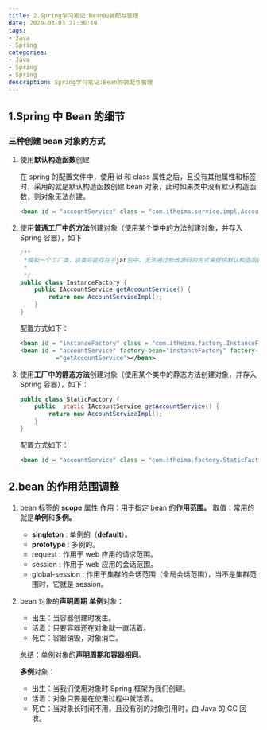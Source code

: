 ```yaml
---
title: 2.Spring学习笔记:Bean的装配与管理
date: 2020-03-03 21:36:19
tags:
- Java
- Spring
categories:
- Java
- Spring
- Spring
description: Spring学习笔记:Bean的装配与管理
---
```


## 1.Spring 中 Bean 的细节

### 三种创建 bean 对象的方式

1. 使用**默认构造函数**创建

   在 spring 的配置文件中，使用 id 和 class 属性之后，且没有其他属性和标签时，采用的就是默认构造函数创建 bean 对象，此时如果类中没有默认构造函数，则对象无法创建。

   ```xml
   <bean id = "accountService" class = "com.itheima.service.impl.AccountServiceImpl"></bean>
   ```

2. 使用**普通工厂中的方法**创建对象（使用某个类中的方法创建对象，并存入  Spring 容器），如下

   ```java
   /**
    *模拟一个工厂类，该类可能存在于jar包中，无法通过修改源码的方式来提供默认构造函数
    * 
    */
   public class InstanceFactory {
       public IAccountService getAccountService() {
           return new AccountServiceImpl();
       }
   }
   ```

   配置方式如下：

   ```xml
   <bean id = "instanceFactory" class = "com.itheima.factory.InstanceFactory"></bean>
   <bean id = "accountService" factory-bean="instanceFactory" factory-method
             ="getAccountService"></bean>
   ```

3. 使用**工厂中的静态方法**创建对象（使用某个类中的静态方法创建对象，并存入 Spring 容器），如下：

   ```java
   public class StaticFactory {
       public  static IAccountService getAccountService() {
           return new AccountServiceImpl();
       }
   }
   ```

   配置方式如下：

   ```xml
   <bean id = "accountService" class = "com.itheima.factory.StaticFactory" factory-method="getAccountService"></bean>
   ```

## 2.bean 的作用范围调整

1. bean 标签的 **scope** 属性
   作用：用于指定 bean 的**作用范围。**
   取值：常用的就是**单例**和**多例。**

   - **singleton** : 单例的（**default**）。
   - **prototype** : 多例的。
   - request : 作用于 web 应用的请求范围。
   - session : 作用于 web  应用的会话范围。
   - global-session : 作用于集群的会话范围（全局会话范围），当不是集群范围时，它就是 session。

2. bean 对象的**声明周期**
   **单例**对象：
   - 出生：当容器创建时发生。
   - 活着：只要容器还在对象就一直活着。
   - 死亡：容器销毁，对象消亡。

   总结：单例对象的**声明周期和容器相同**。

   **多例**对象：
   - 出生：当我们使用对象时 Spring 框架为我们创建。
   - 活着：对象只要是在使用过程中就活着。
   - 死亡：当对象长时间不用，且没有别的对象引用时，由 Java 的 GC 回收。
